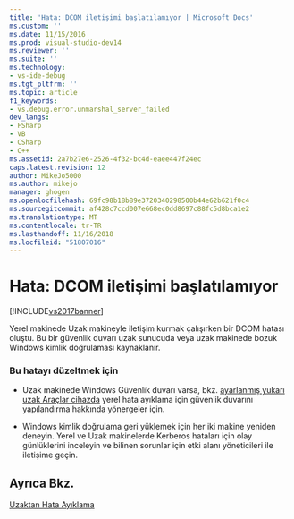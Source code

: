 ```yaml
---
title: 'Hata: DCOM iletişimi başlatılamıyor | Microsoft Docs'
ms.custom: ''
ms.date: 11/15/2016
ms.prod: visual-studio-dev14
ms.reviewer: ''
ms.suite: ''
ms.technology:
- vs-ide-debug
ms.tgt_pltfrm: ''
ms.topic: article
f1_keywords:
- vs.debug.error.unmarshal_server_failed
dev_langs:
- FSharp
- VB
- CSharp
- C++
ms.assetid: 2a7b27e6-2526-4f32-bc4d-eaee447f24ec
caps.latest.revision: 12
author: MikeJo5000
ms.author: mikejo
manager: ghogen
ms.openlocfilehash: 69fc98b18b89e3720340298500b44e62b621f0c4
ms.sourcegitcommit: af428c7ccd007e668ec0dd8697c88fc5d8bca1e2
ms.translationtype: MT
ms.contentlocale: tr-TR
ms.lasthandoff: 11/16/2018
ms.locfileid: "51807016"
---
```

# <a name="error-unable-to-initiate-dcom-communication"></a>Hata: DCOM iletişimi başlatılamıyor
[!INCLUDE[vs2017banner](../includes/vs2017banner.md)]

Yerel makinede Uzak makineyle iletişim kurmak çalışırken bir DCOM hatası oluştu. Bu bir güvenlik duvarı uzak sunucuda veya uzak makinede bozuk Windows kimlik doğrulaması kaynaklanır.  
  
### <a name="to-correct-this-error"></a>Bu hatayı düzeltmek için  
  
-   Uzak makinede Windows Güvenlik duvarı varsa, bkz. [ayarlanmış yukarı uzak Araçlar cihazda](http://msdn.microsoft.com/library/90f45630-0d26-4698-8c1f-63f85a12db9c) yerel hata ayıklama için güvenlik duvarını yapılandırma hakkında yönergeler için.  
  
-   Windows kimlik doğrulama geri yüklemek için her iki makine yeniden deneyin. Yerel ve Uzak makinelerde Kerberos hataları için olay günlüklerini inceleyin ve bilinen sorunlar için etki alanı yöneticileri ile iletişime geçin.  
  
## <a name="see-also"></a>Ayrıca Bkz.  
 [Uzaktan Hata Ayıklama](../debugger/remote-debugging.md)



